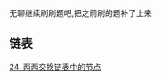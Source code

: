 无聊继续刷刷题吧,把之前刷的题补了上来


## 链表

[24. 两两交换链表中的节点](https://leetcode-cn.com/problems/swap-nodes-in-pairs/submissions/)

